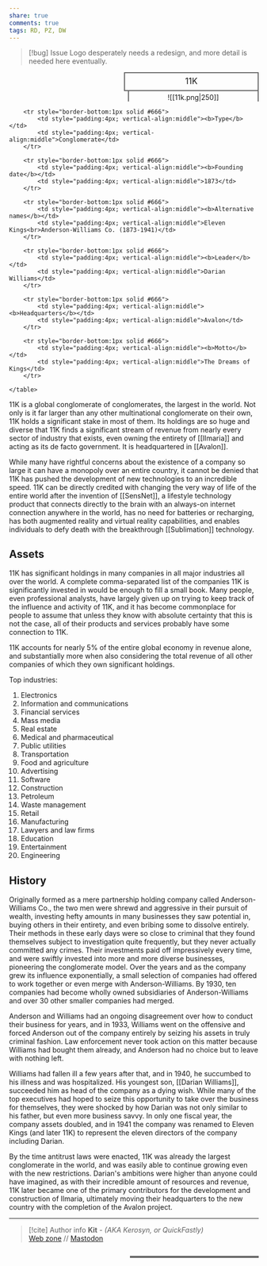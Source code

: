 ```yaml
---
share: true
comments: true
tags: RD, PZ, DW
---
```

> [!bug] Issue
> Logo desperately needs a redesign, and more detail is needed here eventually.

<div>
  <span style="float:right; width:260px; margin-left:14px; border:2px solid #666; line-height:1.5; font-size:larger; text-align:center; padding:4px">11K</span>
  </div>

  <span style="float:right; clear:right; width:260px; margin-left:14px; border-left:2px solid #666; border-right:2px solid #666; border-collapse:collapse; text-align:center; padding-top:4px">![[11k.png|250]]</span>

  <div class="" style="float:right; clear:right">
    <table class="" style="float:right; clear:right; width:260px; margin-left:14px; margin-bottom:7px; border:2px solid #666; border-collapse:collapse; line-height:1.5; font-size:small">
	
		<tr style="border-bottom:1px solid #666">
			<td style="padding:4px; vertical-align:middle"><b>Type</b></td>
			<td style="padding:4px; vertical-align:middle">Conglomerate</td>
		</tr>
		
		<tr style="border-bottom:1px solid #666">
			<td style="padding:4px; vertical-align:middle"><b>Founding date</b></td>
			<td style="padding:4px; vertical-align:middle">1873</td>
		</tr>
		
		<tr style="border-bottom:1px solid #666">
			<td style="padding:4px; vertical-align:middle"><b>Alternative names</b></td>
			<td style="padding:4px; vertical-align:middle">Eleven Kings<br>Anderson-Williams Co. (1873-1941)</td>
		</tr>
		
		<tr style="border-bottom:1px solid #666">
			<td style="padding:4px; vertical-align:middle"><b>Leader</b></td>
			<td style="padding:4px; vertical-align:middle">Darian Williams</td>
		</tr>
	
		<tr style="border-bottom:1px solid #666">
			<td style="padding:4px; vertical-align:middle"><b>Headquarters</b></td>
			<td style="padding:4px; vertical-align:middle">Avalon</td>
		</tr>
	
		<tr style="border-bottom:1px solid #666">
			<td style="padding:4px; vertical-align:middle"><b>Motto</b></td>
			<td style="padding:4px; vertical-align:middle">The Dreams of Kings</td>
		</tr>
	
    </table>
  </div>

11K is a global conglomerate of conglomerates, the largest in the world. Not only is it far larger than any other multinational conglomerate on their own, 11K holds a significant stake in most of them. Its holdings are so huge and diverse that 11K finds a significant stream of revenue from nearly every sector of industry that exists, even owning the entirety of [[Ilmaria]] and acting as its de facto government. It is headquartered in [[Avalon]].

While many have rightful concerns about the existence of a company so large it can have a monopoly over an entire country, it cannot be denied that 11K has pushed the development of new technologies to an incredible speed. 11K can be directly credited with changing the very way of life of the entire world after the invention of [[SensNet]], a lifestyle technology product that connects directly to the brain with an always-on internet connection anywhere in the world, has no need for batteries or recharging, has both augmented reality and virtual reality capabilities, and enables individuals to defy death with the breakthrough [[Sublimation]] technology.

## Assets

11K has significant holdings in many companies in all major industries all over the world. A complete comma-separated list of the companies 11K is significantly invested in would be enough to fill a small book. Many people, even professional analysts, have largely given up on trying to keep track of the influence and activity of 11K, and it has become commonplace for people to assume that unless they know with absolute certainty that this is not the case, all of their products and services probably have some connection to 11K.

11K accounts for nearly 5% of the entire global economy in revenue alone, and substantially more when also considering the total revenue of all other companies of which they own significant holdings.

Top industries:

1. Electronics
2. Information and communications
3. Financial services
4. Mass media
5. Real estate
6. Medical and pharmaceutical
7. Public utilities
8. Transportation
9. Food and agriculture
10. Advertising
11. Software
12. Construction
13. Petroleum
14. Waste management
15. Retail
16. Manufacturing
17. Lawyers and law firms
18. Education
19. Entertainment
20. Engineering

## History

Originally formed as a mere partnership holding company called Anderson-Williams Co., the two men were shrewd and aggressive in their pursuit of wealth, investing hefty amounts in many businesses they saw potential in, buying others in their entirety, and even bribing some to dissolve entirely. Their methods in these early days were so close to criminal that they found themselves subject to investigation quite frequently, but they never actually committed any crimes. Their investments paid off impressively every time, and were swiftly invested into more and more diverse businesses, pioneering the conglomerate model. Over the years and as the company grew its influence exponentially, a small selection of companies had offered to work together or even merge with Anderson-Williams. By 1930, ten companies had become wholly owned subsidiaries of Anderson-Williams and over 30 other smaller companies had merged.

Anderson and Williams had an ongoing disagreement over how to conduct their business for years, and in 1933, Williams went on the offensive and forced Anderson out of the company entirely by seizing his assets in truly criminal fashion. Law enforcement never took action on this matter because Williams had bought them already, and Anderson had no choice but to leave with nothing left.

Williams had fallen ill a few years after that, and in 1940, he succumbed to his illness and was hospitalized. His youngest son, [[Darian Williams]], succeeded him as head of the company as a dying wish. While many of the top executives had hoped to seize this opportunity to take over the business for themselves, they were shocked by how Darian was not only similar to his father, but even more business savvy. In only one fiscal year, the company assets doubled, and in 1941 the company was renamed to Eleven Kings (and later 11K) to represent the eleven directors of the company including Darian.

By the time antitrust laws were enacted, 11K was already the largest conglomerate in the world, and was easily able to continue growing even with the new restrictions. Darian's ambitions were higher than anyone could have imagined, as with their incredible amount of resources and revenue, 11K later became one of the primary contributors for the development and construction of Ilmaria, ultimately moving their headquarters to the new country with the completion of the Avalon project.

-----
> [!cite] Author info
> **Kit** - *(AKA Kerosyn, or QuickFastly)*\
> [Web zone](https://kitabe.link) // [Mastodon](https://social.tripulse.net/@kit)